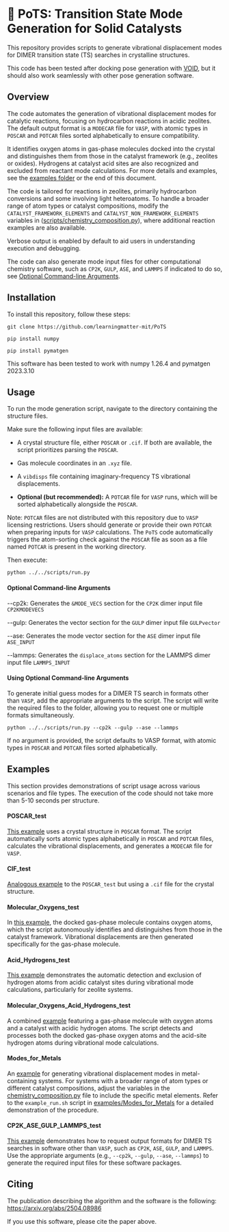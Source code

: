 # :link: PoTS: Transition State Mode Generation for Solid Catalysts

This repository provides scripts to generate vibrational displacement modes for DIMER transition state (TS) searches in crystalline structures.

This code has been tested after docking pose generation with [VOID](https://github.com/learningmatter-mit/VOID), but it should also work seamlessly with other pose generation software. 

## Overview

The code automates the generation of vibrational displacement modes for catalytic reactions, focusing on hydrocarbon reactions in acidic zeolites. The default output format is a `MODECAR` file for `VASP`, with atomic types in `POSCAR` and `POTCAR` files sorted alphabetically to ensure compatibility.

It identifies oxygen atoms in gas-phase molecules docked into the crystal and distinguishes them from those in the catalyst framework (e.g., zeolites or oxides). Hydrogens at catalyst acid sites are also recognized and excluded from reactant mode calculations. For more details and examples, see the [examples folder](https://github.com/learningmatter-mit/PoTS/tree/main/examples) or the end of this document.

The code is tailored for reactions in zeolites, primarily hydrocarbon conversions and some involving light heteroatoms. To handle a broader range of atom types or catalyst compositions, modify the `CATALYST_FRAMEWORK_ELEMENTS` and `CATALYST_NON_FRAMEWORK_ELEMENTS` variables in ([scripts/chemistry_composition.py](https://github.com/learningmatter-mit/PoTS/tree/main/scripts/chemistry_composition.py)), where additional reaction examples are also available.

Verbose output is enabled by default to aid users in understanding execution and debugging.

The code can also generate mode input files for other computational chemistry software, such as `CP2K`, `GULP`, `ASE`, and `LAMMPS` if indicated to do so, see [Optional Command-line Arguments](#optional-arguments).

## Installation

To install this repository, follow these steps:

    git clone https://github.com/learningmatter-mit/PoTS

    pip install numpy

    pip install pymatgen

This software has been tested to work with numpy 1.26.4 and pymatgen 2023.3.10

## Usage

To run the mode generation script, navigate to the directory containing the structure files. 

Make sure the following input files are available:

- A crystal structure file, either `POSCAR` or `.cif`. If both are available, the script prioritizes parsing the `POSCAR`.

- Gas molecule coordinates in an `.xyz` file.

- A `vibdisps` file containing imaginary-frequency TS vibrational displacements.

- **Optional (but recommended):** A `POTCAR` file for `VASP` runs, which will be sorted alphabetically alongside the `POSCAR`.

Note: `POTCAR` files are not distributed with this repository due to `VASP` licensing restrictions. Users should generate or provide their own `POTCAR` when preparing inputs for `VASP` calculations. The `PoTS` code automatically triggers the atom-sorting check against the `POSCAR` file as soon as a file named `POTCAR` is present in the working directory.

Then execute:

    python ../../scripts/run.py

<a id="optional-arguments"></a>
#### Optional Command-line Arguments

--cp2k: Generates the `&MODE_VECS` section for the `CP2K` dimer input file `CP2KMODEVECS`

--gulp: Generates the vector section for the `GULP` dimer input file `GULPvector`

--ase: Generates the mode vector section for the `ASE` dimer input file `ASE_INPUT`

--lammps: Generates the `displace_atoms` section for the LAMMPS dimer input file `LAMMPS_INPUT`

#### Using Optional Command-line Arguments

To generate initial guess modes for a DIMER TS search in formats other than `VASP`, add the appropriate arguments to the script. The script will write the required files to the folder, allowing you to request one or multiple formats simultaneously.

    python ../../scripts/run.py --cp2k --gulp --ase --lammps
    
If no argument is provided, the script defaults to VASP format, with atomic types in `POSCAR` and `POTCAR` files sorted alphabetically.

## Examples

This section provides demonstrations of script usage across various scenarios and file types. The execution of the code should not take more than 5-10 seconds per structure.

#### POSCAR_test

[This example](https://github.com/learningmatter-mit/PoTS/tree/main/examples/1_POSCAR_test) uses a crystal structure in `POSCAR` format. The script automatically sorts atomic types alphabetically in `POSCAR` and `POTCAR` files, calculates the vibrational displacements, and generates a `MODECAR` file for `VASP`.

#### CIF_test

[Analogous example](https://github.com/learningmatter-mit/PoTS/tree/main/examples/2_CIF_test) to the `POSCAR_test` but using a `.cif` file for the crystal structure. 

#### Molecular_Oxygens_test

In [this example](https://github.com/learningmatter-mit/PoTS/tree/main/examples/3_Molecular_Oxygens_test), the docked gas-phase molecule contains oxygen atoms, which the script autonomously identifies and distinguishes from those in the catalyst framework. Vibrational displacements are then generated specifically for the gas-phase molecule.

#### Acid_Hydrogens_test

[This example](https://github.com/learningmatter-mit/PoTS/tree/main/examples/4_Acid_Hydrogens_test) demonstrates the automatic detection and exclusion of hydrogen atoms from acidic catalyst sites during vibrational mode calculations, particularly for zeolite systems.

#### Molecular_Oxygens_Acid_Hydrogens_test

A combined [example](https://github.com/learningmatter-mit/PoTS/tree/main/examples/5_Molecular_Oxygens_Acid_Hydrogens_test) featuring a gas-phase molecule with oxygen atoms and a catalyst with acidic hydrogen atoms. The script detects and processes both the docked gas-phase oxygen atoms and the acid-site hydrogen atoms during vibrational mode calculations.

#### Modes_for_Metals

An [example](https://github.com/learningmatter-mit/PoTS/tree/main/examples/6_Modes_for_Metals_test) for generating vibrational displacement modes in metal-containing systems. For systems with a broader range of atom types or different catalyst compositions, adjust the variables in the [chemistry_composition.py](https://github.com/learningmatter-mit/PoTS/tree/main/scripts/chemistry_composition.py) file to include the specific metal elements. Refer to the `example_run.sh` script in [examples/Modes_for_Metals](https://github.com/learningmatter-mit/PoTS/tree/main/examples/6_Modes_for_Metals_test) for a detailed demonstration of the procedure.

#### CP2K_ASE_GULP_LAMMPS_test

[This example](https://github.com/learningmatter-mit/PoTS/tree/main/examples/7_CP2K_ASE_LAMMPS_GULP_test) demonstrates how to request output formats for DIMER TS searches in software other than `VASP`, such as `CP2K`, `ASE`, `GULP`, and `LAMMPS`. Use the appropriate arguments (e.g., `--cp2k`, `--gulp`, `--ase`, `--lammps`) to generate the required input files for these software packages.



## Citing
The publication describing the algorithm and the software is the following: https://arxiv.org/abs/2504.08986 

If you use this software, please cite the paper above.
